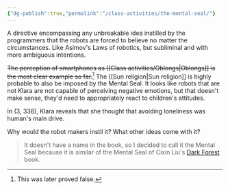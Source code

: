 ```yaml
---
{"dg-publish":true,"permalink":"/class-activities/the-mental-seal/"}
---
```


A directive encompassing any unbreakable idea instilled by the programmers that the robots are forced to believe no matter the circumstances. Like Asimov's Laws of robotics, but subliminal and with more ambiguous intentions.

~~The perception of smartphones as [[Class activities/Oblongs\|Oblongs]] is the most clear example so far.~~[^1] The [[Sun religion\|Sun religion]] is highly probable to also be imposed by the Mental Seal. It looks like robots that are not Klara are not capable of perceiving negative emotions, but that doesn't make sense, they'd need to appropriately react to children's attitudes. 

In (3, 336), Klara reveals that she thought that avoiding loneliness was human's main drive.

Why would the robot makers instil it? What other ideas come with it?

>It doesn't have a name in the book, so I decided to call it the Mental Seal because it is similar of the Mental Seal of Cixin Liu's [Dark Forest](https://en.wikipedia.org/wiki/The_Dark_Forest) book.

[^1]: This was later proved false.